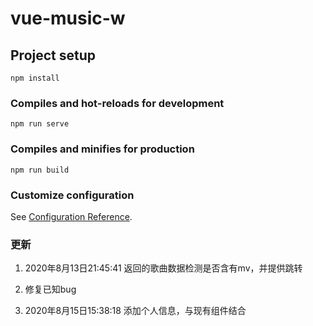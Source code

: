 # vue-music-w

## Project setup
```
npm install
```

### Compiles and hot-reloads for development
```
npm run serve
```

### Compiles and minifies for production
```
npm run build
```

### Customize configuration
See [Configuration Reference](https://cli.vuejs.org/config/).

### 更新
1. 2020年8月13日21:45:41  返回的歌曲数据检测是否含有mv，并提供跳转
2. 修复已知bug

1. 2020年8月15日15:38:18  添加个人信息，与现有组件结合
